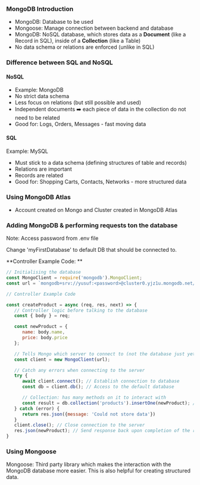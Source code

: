 ### MongoDB Introduction

- MongoDB: Database to be used
- Mongoose: Manage connection between backend and database
- MongoDB: NoSQL database, which stores data as a **Document** (like a Record in SQL), inside of a **Collection** (like a Table)
- No data schema or relations are enforced (unlike in SQL)

### Difference between SQL and NoSQL

#### NoSQL

- Example: MongoDB
- No strict data schema
- Less focus on relations (but still possible and used)
- Independent documents ➡️ each piece of data in the collection do not need to be related
- Good for: Logs, Orders, Messages - fast moving data

#### SQL

Example: MySQL
- Must stick to a data schema (defining structures of table and records)
- Relations are important
- Records are related
- Good for: Shopping Carts, Contacts, Networks - more structured data

### Using MongoDB Atlas

- Account created on Mongo and Cluster created in MongoDB Atlas

### Adding MongoDB & performing requests ton the database

Note: Access password from .env file

Change 'myFirstDatabase' to default DB that should be connected to.

**Controller Example Code: **
```js
// Initialising the database
const MongoClient = require('mongodb').MongoClient;
const url = `mongodb+srv://yusuf:<password>@cluster0.yjz1u.mongodb.net/myFirstDatabase?retryWrites=true&w=majority`

// Controller Example Code

const createProduct = async (req, res, next) => {
   // Controller logic before talking to the database
   const { body } = req;

   const newProduct = {
      name: body.name,
      price: body.price
   };

   // Tells Mongo which server to connect to (not the database just yet)
   const client = new MongoClient(url); 

   // Catch any errors when connecting to the server
   try {
      await client.connect(); // Establish connection to database
      const db = client.db(); // Access to the default database

      // Collection: has many methods on it to interact with
      const result = db.collection('products').insertOne(newProduct); // Access existing collection OR make a new collection if it doesn't exist
   } catch (error) { 
      return res.json({message: 'Could not store data'})
   }
   client.close(); // Close connection to the server
   res.json(newProduct); // Send response back upon completion of the request
}
```

### Using Mongoose

Mongoose: Third party library which makes the interaction with the MongoDB database more easier. This is also helpful for creating structured data.